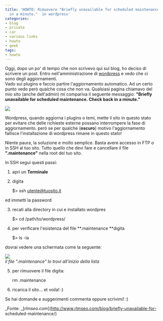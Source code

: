 ```yaml
---
title: 'HOWTO: Rimuovere "Briefly unavailable for scheduled maintenance. Check back
  in a minute."  in wordpress'
categories:
- blog
- private
- car
- various links
- howto
- geek
tags:
- howto
---
```

Oggi, dopo un po' di tempo che non scrivevo qui sul blog, ho deciso di
scrivere un post. Entro nell'amministrazione di
[wordpress](http://wordpress.org) e vedo che ci sono degli aggiornamenti.  
Vado sui plugins e faccio partire l'aggiornamento automatico. Ad un certo
punto vedo però qualche cosa che non va. Qualsiasi pagina chiamavo del mio
sito (anche dell'admin) mi compariva il seguente messaggio: **"Briefly
unavailable for scheduled maintenance. Check back in a minute."**

[![]({{site.url}}/images/maintenance.png)]({{site.url}}/images/maintenance.png
)

  
Wordpress, quando aggiorna i plugins o temi, mette il sito in questo stato per
evitare che delle richieste esterne possano interrompere la fase di
aggiornamento. però se per qualche (**oscuro**) motivo l'aggiornamento
fallisce l'installazione di wordpress rimane in questo stato!

Niente paura, la soluzione e molto semplice. Basta avere accesso in FTP o in
SSH al tuo sito. Tutto quello che devi fare e cancellare il file
**".maintenance"** nella root del tuo sito.

In SSH segui questi passi:

  1. apri un **Terminale**
  2. digita 
    
        $> ssh utente@tuosito.it

  
ed immetti la password

  3. recati alla directory in cui e installato wordpres 
    
        $> cd /path/to/wordpress/

  

  4. per verificare l'esistenza del file **.maintenance **digita 
    
        $> ls -la

  
dovrai vedere una schermata come la seguente:

[![]({{site.url}}/images/maintenance-console.png)  
]({{site.url}}/images/maintenance-console.png)_il file ".maintenance" lo trovi
all'inizio della lista_

  

  5. per rimuovere il file digita: 
    
        rm .maintenance

  

  6. ricarica il sito... et voila! :)
  

  
Se hai domande e suggerimenti commenta oppure scrivimi! :)

_Fonte: _[_rlmseo.com_](http://www.rlmseo.com/blog/briefly-unavailable-for-
scheduled-maintenance/)

